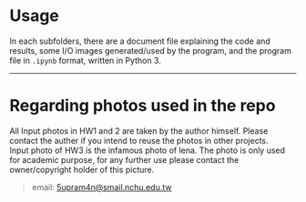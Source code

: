 # Usage
In each subfolders, there are a document file explaining the code and results, some I/O images generated/used by the program, and the program file in `.ipynb` format, written in Python 3.

---

# Regarding photos used in the repo
All Input photos in HW1 and 2 are taken by the author himself. Please contact the auther if you intend to reuse the photos in other projects.  
Input photo of HW3 is the infamous photo of lena. The photo is only used for academic purpose, for any further use please contact the owner/copyright holder of this picture.

>email: 5upram4n@smail.nchu.edu.tw